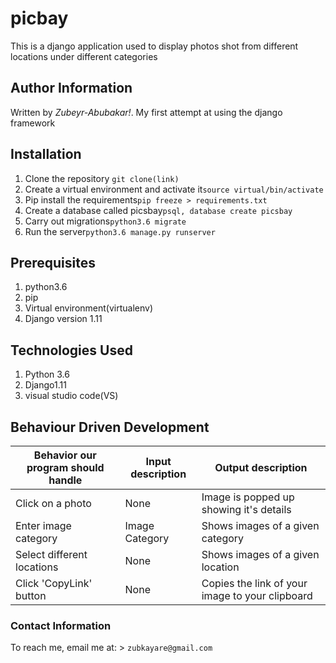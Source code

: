# picbay

This is a django application used to display photos shot from different locations under different categories

## Author Information
Written by *Zubeyr-Abubakar!*. My first attempt at using the django framework

## Installation

1. Clone the repository `git clone(link)`
2. Create a virtual environment and activate it`source virtual/bin/activate`
3. Pip install the requirements`pip freeze > requirements.txt`
4. Create a database called picsbay`psql, database create picsbay`
5. Carry out migrations`python3.6 migrate`
6. Run the server`python3.6 manage.py runserver`

## Prerequisites
1. python3.6
2. pip
3. Virtual environment(virtualenv)
4. Django version 1.11

## Technologies Used
1. Python 3.6
2. Django1.11
3. visual studio code(VS)

## Behaviour Driven Development

| Behavior our program should handle | Input description |  Output description
| --- | --- | --- |
| Click on a photo | None | Image is popped up showing it's details
| Enter image category | Image Category |  Shows images of a given category
| Select different locations | None |  Shows images of a given location
| Click 'CopyLink' button | None |  Copies the link of your image to your clipboard


### Contact Information
To reach me, email me at: > `zubkayare@gmail.com`


